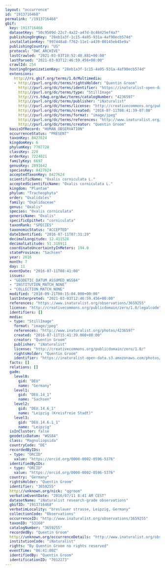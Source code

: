 ```yaml
---
layout: "occurrence"
id: "1913716468"
permalink: "/1913716468"
gbif:
  key: 1913716468
  datasetKey: "50c9509d-22c7-4a22-a47d-8c48425ef4a7"
  publishingOrgKey: "28eb1a3f-1c15-4a95-931a-4af90ecb574d"
  installationKey: "997448a8-f762-11e1-a439-00145eb45e9a"
  publishingCountry: "US"
  protocol: "DWC_ARCHIVE"
  lastCrawled: "2021-03-03T10:52:40.881+00:00"
  lastParsed: "2021-03-03T12:46:59.456+00:00"
  crawlId: 254
  hostingOrganizationKey: "28eb1a3f-1c15-4a95-931a-4af90ecb574d"
  extensions:
    http://rs.gbif.org/terms/1.0/Multimedia:
    - http://purl.org/dc/terms/rightsHolder: "Quentin Groom"
      http://purl.org/dc/terms/identifier: "https://inaturalist-open-data.s3.amazonaws.com/photos/4236597/original.JPG?1468221412"
      http://purl.org/dc/terms/type: "StillImage"
      http://rs.tdwg.org/dwc/terms/catalogNumber: "4236597"
      http://purl.org/dc/terms/publisher: "iNaturalist"
      http://purl.org/dc/terms/license: "http://creativecommons.org/publicdomain/zero/1.0/"
      http://purl.org/dc/terms/created: "2016-07-11T08:41:39-07:00"
      http://purl.org/dc/terms/format: "image/jpeg"
      http://purl.org/dc/terms/references: "http://www.inaturalist.org/photos/4236597"
      http://purl.org/dc/terms/creator: "Quentin Groom"
  basisOfRecord: "HUMAN_OBSERVATION"
  occurrenceStatus: "PRESENT"
  taxonKey: 8427624
  kingdomKey: 6
  phylumKey: 7707728
  classKey: 220
  orderKey: 7224021
  familyKey: 6697
  genusKey: 2891642
  speciesKey: 8427624
  acceptedTaxonKey: 8427624
  scientificName: "Oxalis corniculata L."
  acceptedScientificName: "Oxalis corniculata L."
  kingdom: "Plantae"
  phylum: "Tracheophyta"
  order: "Oxalidales"
  family: "Oxalidaceae"
  genus: "Oxalis"
  species: "Oxalis corniculata"
  genericName: "Oxalis"
  specificEpithet: "corniculata"
  taxonRank: "SPECIES"
  taxonomicStatus: "ACCEPTED"
  dateIdentified: "2016-07-11T07:31:29"
  decimalLongitude: 12.411528
  decimalLatitude: 51.318911
  coordinateUncertaintyInMeters: 194.0
  stateProvince: "Sachsen"
  year: 2016
  month: 7
  day: 11
  eventDate: "2016-07-11T08:41:00"
  issues:
  - "GEODETIC_DATUM_ASSUMED_WGS84"
  - "INSTITUTION_MATCH_NONE"
  - "COLLECTION_MATCH_NONE"
  modified: "2018-09-21T00:15:04.000+00:00"
  lastInterpreted: "2021-03-03T12:46:59.456+00:00"
  references: "https://www.inaturalist.org/observations/3659255"
  license: "http://creativecommons.org/publicdomain/zero/1.0/legalcode"
  identifiers: []
  media:
  - type: "StillImage"
    format: "image/jpeg"
    references: "http://www.inaturalist.org/photos/4236597"
    created: "2016-07-11T15:41:39.000+00:00"
    creator: "Quentin Groom"
    publisher: "iNaturalist"
    license: "http://creativecommons.org/publicdomain/zero/1.0/"
    rightsHolder: "Quentin Groom"
    identifier: "https://inaturalist-open-data.s3.amazonaws.com/photos/4236597/original.JPG?1468221412"
  facts: []
  relations: []
  gadm:
    level0:
      gid: "DEU"
      name: "Germany"
    level1:
      gid: "DEU.14_1"
      name: "Sachsen"
    level2:
      gid: "DEU.14.6_1"
      name: "Leipzig (Kreisfreie Stadt)"
    level3:
      gid: "DEU.14.6.1_1"
      name: "Leipzig"
  isInCluster: false
  geodeticDatum: "WGS84"
  class: "Magnoliopsida"
  countryCode: "DE"
  recordedByIDs:
  - type: "ORCID"
    value: "https://orcid.org/0000-0002-0596-5376"
  identifiedByIDs:
  - type: "ORCID"
    value: "https://orcid.org/0000-0002-0596-5376"
  country: "Germany"
  rightsHolder: "Quentin Groom"
  identifier: "3659255"
  http://unknown.org/nick: "qgroom"
  verbatimEventDate: "2016/07/11 8:41 AM CEST"
  datasetName: "iNaturalist research-grade observations"
  gbifID: "1913716468"
  verbatimLocality: "breslauer strasse, Leipzig, Germany"
  collectionCode: "Observations"
  occurrenceID: "http://www.inaturalist.org/observations/3659255"
  taxonID: "53168"
  catalogNumber: "3659255"
  recordedBy: "Quentin Groom"
  http://unknown.org/occurrenceDetails: "http://www.inaturalist.org/observations/3659255"
  institutionCode: "iNaturalist"
  rights: "By Quentin Groom no rights reserved"
  eventTime: "06:41:00Z"
  identifiedBy: "Quentin Groom"
  identificationID: "7012273"
---
```

